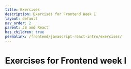 ```yaml
---
title: Exercises
description: Exercises for Frontend Week I
layout: default
nav_order: 2
parent: JS and React
has_children: true
permalink: /frontend/javascript-react-intro/exercises/
---
```


# Exercises for Frontend week I
